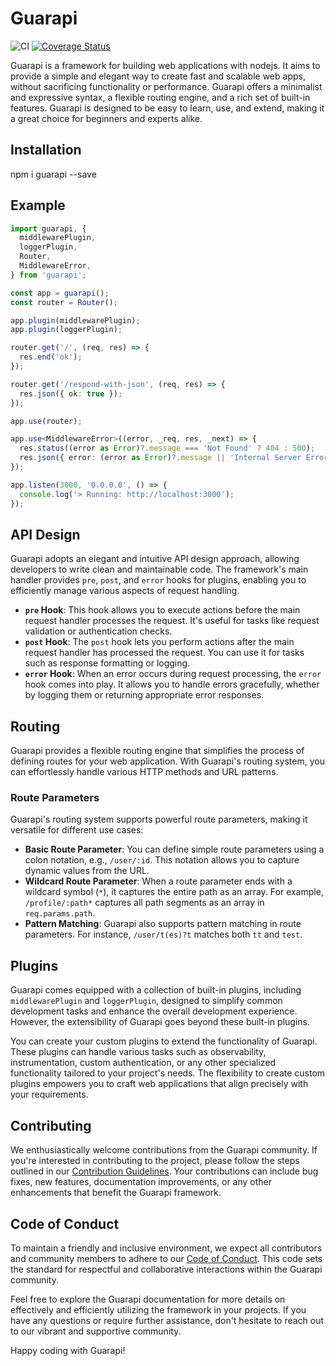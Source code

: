 # Guarapi

![CI](https://github.com/joaoneto/guarapi/actions/workflows/ci.yml/badge.svg?branch=main)
[![Coverage Status](https://coveralls.io/repos/github/joaoneto/guarapi/badge.svg?branch=main)](https://coveralls.io/github/joaoneto/guarapi?branch=main)

Guarapi is a framework for building web applications with nodejs. It aims to provide a simple and elegant way to create fast and scalable web apps, without sacrificing functionality or performance. Guarapi offers a minimalist and expressive syntax, a flexible routing engine, and a rich set of built-in features. Guarapi is designed to be easy to learn, use, and extend, making it a great choice for beginners and experts alike.

## Installation
npm i guarapi --save

## Example
```typescript
import guarapi, {
  middlewarePlugin,
  loggerPlugin,
  Router,
  MiddlewareError,
} from 'guarapi';

const app = guarapi();
const router = Router();

app.plugin(middlewarePlugin);
app.plugin(loggerPlugin);

router.get('/', (req, res) => {
  res.end('ok');
});

router.get('/respond-with-json', (req, res) => {
  res.json({ ok: true });
});

app.use(router);

app.use<MiddlewareError>((error, _req, res, _next) => {
  res.status((error as Error)?.message === 'Not Found' ? 404 : 500);
  res.json({ error: (error as Error)?.message || 'Internal Server Error' });
});

app.listen(3000, '0.0.0.0', () => {
  console.log('> Running: http://localhost:3000');
});
```

## API Design
Guarapi adopts an elegant and intuitive API design approach, allowing developers to write clean and maintainable code. The framework's main handler provides `pre`, `post`, and `error` hooks for plugins, enabling you to efficiently manage various aspects of request handling.

- **`pre` Hook**: This hook allows you to execute actions before the main request handler processes the request. It's useful for tasks like request validation or authentication checks.
- **`post` Hook**: The `post` hook lets you perform actions after the main request handler has processed the request. You can use it for tasks such as response formatting or logging.
- **`error` Hook**: When an error occurs during request processing, the `error` hook comes into play. It allows you to handle errors gracefully, whether by logging them or returning appropriate error responses.

## Routing
Guarapi provides a flexible routing engine that simplifies the process of defining routes for your web application. With Guarapi's routing system, you can effortlessly handle various HTTP methods and URL patterns.

### Route Parameters
Guarapi's routing system supports powerful route parameters, making it versatile for different use cases:

- **Basic Route Parameter**: You can define simple route parameters using a colon notation, e.g., `/user/:id`. This notation allows you to capture dynamic values from the URL.
- **Wildcard Route Parameter**: When a route parameter ends with a wildcard symbol (`*`), it captures the entire path as an array. For example, `/profile/:path*` captures all path segments as an array in `req.params.path`.
- **Pattern Matching**: Guarapi also supports pattern matching in route parameters. For instance, `/user/t(es)?t` matches both `tt` and `test`.

## Plugins
Guarapi comes equipped with a collection of built-in plugins, including `middlewarePlugin` and `loggerPlugin`, designed to simplify common development tasks and enhance the overall development experience. However, the extensibility of Guarapi goes beyond these built-in plugins.

You can create your custom plugins to extend the functionality of Guarapi. These plugins can handle various tasks such as observability, instrumentation, custom authentication, or any other specialized functionality tailored to your project's needs. The flexibility to create custom plugins empowers you to craft web applications that align precisely with your requirements.

## Contributing
We enthusiastically welcome contributions from the Guarapi community. If you're interested in contributing to the project, please follow the steps outlined in our [Contribution Guidelines](CONTRIBUTING.md). Your contributions can include bug fixes, new features, documentation improvements, or any other enhancements that benefit the Guarapi framework.

## Code of Conduct
To maintain a friendly and inclusive environment, we expect all contributors and community members to adhere to our [Code of Conduct](CODE_OF_CONDUCT.md). This code sets the standard for respectful and collaborative interactions within the Guarapi community.

Feel free to explore the Guarapi documentation for more details on effectively and efficiently utilizing the framework in your projects. If you have any questions or require further assistance, don't hesitate to reach out to our vibrant and supportive community.

Happy coding with Guarapi!
